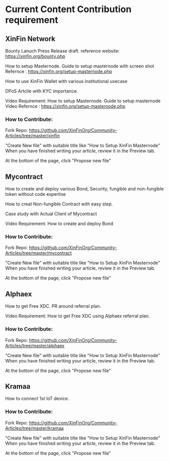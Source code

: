 # Current Content Contribution requirement

## XinFin Network

Bounty Lanuch Press Release draft. reference website: https://xinfin.org/bounty.php 

How to setup Masternode. Guide to setup masternode with screen shot 
Refernce : https://xinfin.org/setup-masternode.php

How to use XinFin Wallet with various institutional usecase 

DPoS Artcile with KYC importance. 

Video Requirement: 
How to setup Masternode. Guide to setup masternode Video 
Refernce : https://xinfin.org/setup-masternode.php

### How to Contribute:

Fork Repo: https://github.com/XinFinOrg/Community-Articles/tree/master/xinfin

"Create New file" with suitable title like "How to Setup XinFin Masternode" When you have finished writing your article, review it in the Preview tab.

At the bottom of the page, click "Propose new file"


## Mycontract

How to create and deploy various Bond, Security, fungible and non-fungible token without code expertise 

How to creat Non-fungible Contract with easy step.

Case study with Actual Client of Mycontract

Video Requirement:
How to create and deploy Bond

### How to Contribute:

Fork Repo: https://github.com/XinFinOrg/Community-Articles/tree/master/mycontract 

"Create New file" with suitable title like "How to Setup XinFin Masternode" When you have finished writing your article, review it in the Preview tab.

At the bottom of the page, click "Propose new file"



## Alphaex

How to get Free XDC. PR around referral plan. 

Video Requirement:
How to get Free XDC using Alphaex referral plan. 

### How to Contribute:

Fork Repo: https://github.com/XinFinOrg/Community-Articles/tree/master/alphaex

"Create New file" with suitable title like "How to Setup XinFin Masternode" When you have finished writing your article, review it in the Preview tab.

At the bottom of the page, click "Propose new file"


## Kramaa 

How to connect 1st IoT device. 

### How to Contribute:

Fork Repo: https://github.com/XinFinOrg/Community-Articles/tree/master/kramaa

"Create New file" with suitable title like "How to Setup XinFin Masternode" When you have finished writing your article, review it in the Preview tab.

At the bottom of the page, click "Propose new file"
